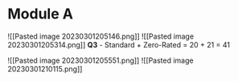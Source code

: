 # Module A

![[Pasted image 20230301205146.png]]
![[Pasted image 20230301205314.png]]
**Q3** - Standard + Zero-Rated = 20 + 21 = 41

![[Pasted image 20230301205551.png]]
![[Pasted image 20230301210115.png]]
